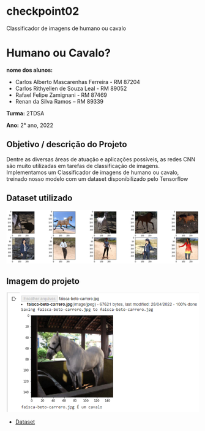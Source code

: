 # checkpoint02
Classificador de imagens de humano ou cavalo

# Humano ou Cavalo?

**nome dos alunos:** 

* Carlos Alberto Mascarenhas Ferreira - RM 87204 
* Carlos Rithyellen de Souza Leal - RM 89052
* Rafael Felipe Zamignani - RM 87469
* Renan da Silva Ramos – RM 89339

**Turma:** 2TDSA

**Ano:** 2° ano, 2022

## Objetivo / descrição do Projeto

Dentre as diversas áreas de atuação e aplicações possíveis, as redes CNN são muito utilizadas em tarefas de classificação de imagens.
Implementamos um Classificador de imagens de humano ou cavalo, treinado nosso modelo com um dataset disponibilizado pelo Tensorflow

## Dataset utilizado

<img src="/imagem.png">

## Imagem do projeto

<img src="/imagem2.png">

* [Dataset](https://www.tensorflow.org/datasets/catalog/horses_or_humans)

